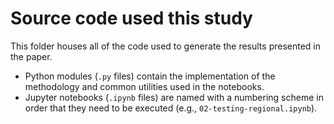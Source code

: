 # Source code used this study

This folder houses all of the code used to generate the results presented in
the paper.

* Python modules (`.py` files) contain the implementation of the methodology
  and common utilities used in the notebooks.
* Jupyter notebooks (`.ipynb` files) are named with a numbering scheme in order
  that they need to be executed (e.g., `02-testing-regional.ipynb`).
